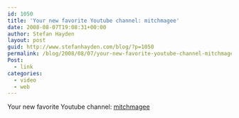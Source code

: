 ```yaml
---
id: 1050
title: 'Your new favorite Youtube channel: mitchmagee'
date: 2008-08-07T19:08:31+00:00
author: Stefan Hayden
layout: post
guid: http://www.stefanhayden.com/blog/?p=1050
permalink: /blog/2008/08/07/your-new-favorite-youtube-channel-mitchmagee/
Post:
  - link
categories:
  - video
  - web
---
```

Your new favorite Youtube channel: <a href="http://www.youtube.com/profile?user=mitchmagee">mitchmagee</a>

<object width="425" height="344"><param name="movie" value="http://www.youtube.com/v/thTaP9TsVZ4&hl=en&fs=1"></param><param name="allowFullScreen" value="true"></param><embed src="http://www.youtube.com/v/thTaP9TsVZ4&hl=en&fs=1" type="application/x-shockwave-flash" allowfullscreen="true" width="425" height="344"></embed></object>

<object width="425" height="344"><param name="movie" value="http://www.youtube.com/v/w7lb57eQI_I&hl=en&fs=1"></param><param name="allowFullScreen" value="true"></param><embed src="http://www.youtube.com/v/w7lb57eQI_I&hl=en&fs=1" type="application/x-shockwave-flash" allowfullscreen="true" width="425" height="344"></embed></object>
